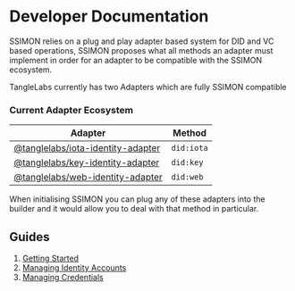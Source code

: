 # Developer Documentation

SSIMON relies on a plug and play adapter based system for DID and VC based operations, SSIMON proposes what all methods an adapter must implement in order for an adapter to be compatible with the SSIMON ecosystem.

TangleLabs currently has two Adapters which are fully SSIMON compatible

### Current Adapter Ecosystem

| Adapter                                                                                              | Method     |
| ---------------------------------------------------------------------------------------------------- | ---------- |
| [@tanglelabs/iota-identity-adapter](https://www.npmjs.com/package/@tanglelabs/iota-identity-adapter) | `did:iota` |
| [@tanglelabs/key-identity-adapter](https://www.npmjs.com/package/@tanglelabs/key-identity-adapter)   | `did:key`  |
| [@tanglelabs/web-identity-adapter](https://www.npmjs.com/package/@tanglelabs/web-identity-adapter)   | `did:web`  |

When initialising SSIMON you can plug any of these adapters into the builder and it would allow you to deal with that method in particular.

## Guides

1. [Getting Started](examples/1.md)
2. [Managing Identity Accounts](examples/2.md)
3. [Managing Credentials](examples/3.md)
